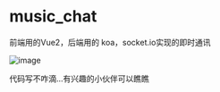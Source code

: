 # music_chat
前端用的Vue2，后端用的 koa，socket.io实现的即时通讯

![image](https://user-images.githubusercontent.com/95400480/224246109-73fe902a-8524-4f60-a9e4-9a04bade907b.png)

代码写不咋滴...有兴趣的小伙伴可以瞧瞧
